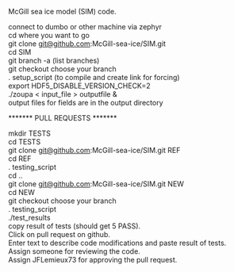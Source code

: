 

McGill sea ice model (SIM) code.

connect to dumbo or other machine via zephyr<br/>
cd where you want to go<br/>
git clone git@github.com:McGill-sea-ice/SIM.git<br/>
cd SIM<br/>
git branch -a (list branches)<br/>
git checkout choose your branch<br/>
. setup_script (to compile and create link for forcing)<br/>
export HDF5_DISABLE_VERSION_CHECK=2<br/>
./zoupa < input_file > outputfile &<br/>
output files for fields are in the output directory<br/>


******* PULL REQUESTS *******<br/>

mkdir TESTS<br/>
cd TESTS<br/>
git clone git@github.com:McGill-sea-ice/SIM.git REF <br/>
cd REF<br/>
. testing_script<br/>
cd ..<br/>
git clone git@github.com:McGill-sea-ice/SIM.git NEW <br/>
cd NEW<br/>
git checkout choose your branch<br/>
. testing_script<br/>
./test_results<br/>
copy result of tests (should get 5 PASS).<br/>
Click on pull request on github.<br/>
Enter text to describe code modifications and paste result of tests.<br/>
Assign someone for reviewing the code.<br/>
Assign JFLemieux73 for approving the pull request.<br/>
